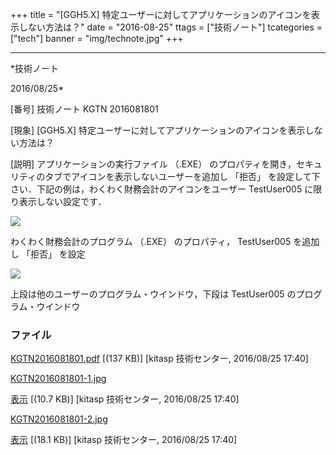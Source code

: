 ﻿+++
title = "[GGH5.X] 特定ユーザーに対してアプリケーションのアイコンを表示しない方法は？"
date = "2016-08-25"
ttags = ["技術ノート"]
tcategories = ["tech"]
banner = "img/technote.jpg"
+++

-----------------------------------------------------------------------------------------------------------------------------

*技術ノート

2016/08/25*


[番号]
技術ノート KGTN 2016081801

[現象]
[GGH5.X]
特定ユーザーに対してアプリケーションのアイコンを表示しない方法は？

[説明]
アプリケーションの実行ファイル （.EXE）
のプロパティを開き，セキュリティのタブでアイコンを表示しないユーザーを追加し
「拒否」
を設定して下さい．下記の例は，わくわく財務会計のアイコンをユーザー
TestUser005 に限り表示しない設定です．

![](http://techreport.kitasp.net/attachments/download/2959/KGTN2016081801-1.jpg)

わくわく財務会計のプログラム （.EXE） のプロパティ， TestUser005
を追加し 「拒否」 を設定

![](http://techreport.kitasp.net/attachments/download/2960/KGTN2016081801-2.jpg)

上段は他のユーザーのプログラム・ウインドウ，下段は TestUser005
のプログラム・ウインドウ


### ファイル

 
 


[KGTN2016081801.pdf](http://techreport.kitasp.net/attachments/download/2958/KGTN2016081801.pdf)
 [(137 KB)] [kitasp 技術センター, 2016/08/25
17:40]

[KGTN2016081801-1.jpg](http://techreport.kitasp.net/attachments/download/2959/KGTN2016081801-1.jpg)

[表示](http://techreport.kitasp.net/attachments/2959/KGTN2016081801-1.jpg "表示")
 [(10.7 KB)] [kitasp 技術センター, 2016/08/25
17:40]

[KGTN2016081801-2.jpg](http://techreport.kitasp.net/attachments/download/2960/KGTN2016081801-2.jpg)

[表示](http://techreport.kitasp.net/attachments/2960/KGTN2016081801-2.jpg "表示")
 [(18.1 KB)] [kitasp 技術センター, 2016/08/25
17:40]


 


 

